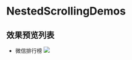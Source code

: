 # NestedScrollingDemos

## 效果预览列表

- 微信排行榜
    ![](https://github.com/aprz512/NestedScrollingDemos/blob/master/gif/Gif_20190606_124033.gif)